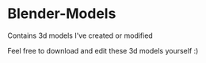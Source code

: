 # Blender-Models
Contains 3d models I've created or modified

Feel free to download and edit these 3d models yourself :)
